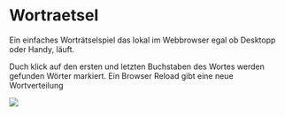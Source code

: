 # Wortraetsel
Ein einfaches Worträtselspiel das lokal im Webbrowser egal ob Desktopp oder Handy, läuft.

Duch klick auf den ersten und letzten Buchstaben des Wortes werden gefunden Wörter markiert. 
Ein Browser Reload gibt eine neue Wortverteilung

<img src="https://github.com/gitbel/Wortraetsel/blob/main/wortraetsel.png"/>
